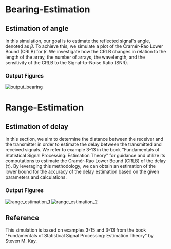 # Bearing-Estimation
## Estimation of angle
In this simulation, our goal is to estimate the reflected signal's angle, denoted as $\beta$. To achieve this, we simulate a plot of the Cramér-Rao Lower Bound (CRLB) for $\beta$. We investigate how the CRLB changes in relation to the length of the array, the number of arrays, the wavelength, and the sensitivity of the CRLB to the Signal-to-Noise Ratio (SNR).

### Output Figures
![output_bearing](https://github.com/RGAlavicheh/Bearing-Estimation/assets/94162828/feaace41-1c71-4754-86e9-5abd09a7a6b4)

# Range-Estimation
## Estimation of delay
In this section, we aim to determine the distance between the receiver and the transmitter in order to estimate the delay between the transmitted and received signals. We refer to example 3-13 in the book "Fundamentals of Statistical Signal Processing: Estimation Theory" for guidance and utilize its computations to estimate the Cramér-Rao Lower Bound (CRLB) of the delay ($\tau$). By leveraging this methodology, we can obtain an estimation of the lower bound for the accuracy of the delay estimation based on the given parameters and calculations.
### Output Figures
![range_estimation_1](https://github.com/RGAlavicheh/Bearing-and-Range-Estimation/assets/94162828/c6fd8270-2e4f-456b-8e35-ad380dc24bf1)
![range_estimation_2](https://github.com/RGAlavicheh/Bearing-and-Range-Estimation/assets/94162828/5776f027-27fc-4820-a56b-95f64fc7bae7)

## Reference
This simulation is based on examples 3-15 and 3-13 from the book "Fundamentals of Statistical Signal Processing: Estimation Theory" by Steven M. Kay.
